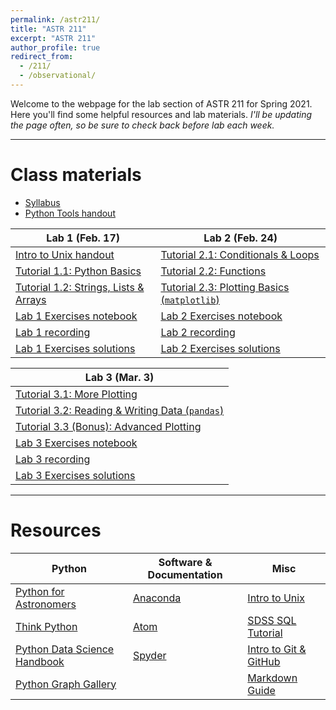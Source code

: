 ```yaml
---
permalink: /astr211/
title: "ASTR 211"
excerpt: "ASTR 211"
author_profile: true
redirect_from: 
  - /211/
  - /observational/
---
```


Welcome to the webpage for the lab section of ASTR 211 for Spring 2021. Here you'll find some helpful resources and lab materials. _I'll be updating the page often, so be sure to check back before lab each week._

***

# Class materials

- [Syllabus](https://mvtea.github.io/files/syllabus.pdf)
- [Python Tools handout](https://mvtea.github.io/files/python-tools.pdf)

| Lab 1 (Feb. 17)                                                                                       | Lab 2 (Feb. 24)                                |
| ----------------------------------------------------------------------------------------------------- | ---------------------------------------------- |
| [Intro to Unix handout](https://mvtea.github.io/files/unix-intro.pdf)                                 | [Tutorial 2.1: Conditionals & Loops](https://mvtea.github.io/files/astr211_tut2-1.ipynb)             |
| [Tutorial 1.1: Python Basics](https://mvtea.github.io/files/astr211_tut1-1.ipynb)            | [Tutorial 2.2: Functions](https://mvtea.github.io/files/astr211_tut2-2.ipynb)                        |
| [Tutorial 1.2: Strings, Lists & Arrays](https://mvtea.github.io/files/astr211_tut1-2.ipynb)  | [Tutorial 2.3: Plotting Basics (`matplotlib`)](https://mvtea.github.io/files/astr211_tut2-3.ipynb) |
| [Lab 1 Exercises notebook](https://mvtea.github.io/files/ASTR211_Lab1-1.ipynb)                        | [Lab 2 Exercises notebook](https://mvtea.github.io/files/astr211_lab2-exercises.ipynb)               |
| [Lab 1 recording](https://www.youtube.com/watch?v=IW92rW3L__g)                                        | [Lab 2 recording](https://www.youtube.com/watch?v=LZnPkxZJN9M)                                       |
| [Lab 1 Exercises solutions](https://mvtea.github.io/files/ASTR211_Lab1-Key.ipynb)                     | [Lab 2 Exercises solutions](https://mvtea.github.io/files/astr211_lab2-exercises-KEY.ipynb)          |

|  Lab 3 (Mar. 3) |
| --------------- |
| [Tutorial 3.1: More Plotting]() |
| [Tutorial 3.2: Reading & Writing Data (`pandas`)]() |
| [Tutorial 3.3 (Bonus): Advanced Plotting]() |
| [Lab 3 Exercises notebook](https://mvtea.github.io/files/astr211-lab3-exercises.ipynb) |
| [Lab 3 recording]() |
| [Lab 3 Exercises solutions]() |

***

# Resources

| Python | Software & Documentation | Misc |
| ------ | ------------------------ | ---- |
| [Python for Astronomers](https://prappleizer.github.io/)| [Anaconda](https://www.anaconda.com/) | [Intro to Unix](http://www.ee.surrey.ac.uk/Teaching/Unix/) |
| [Think Python](https://greenteapress.com/wp/think-python/)  | [Atom](https://atom.io/) | [SDSS SQL Tutorial](http://skyserver.sdss.org/dr9/en/help/howto/search/) |
| [Python Data Science Handbook](https://jakevdp.github.io/PythonDataScienceHandbook/) | [Spyder](https://www.spyder-ide.org/) | [Intro to Git & GitHub](https://product.hubspot.com/blog/git-and-github-tutorial-for-beginners) |
| [Python Graph Gallery](https://python-graph-gallery.com/) | | [Markdown Guide](https://www.markdownguide.org/) |

